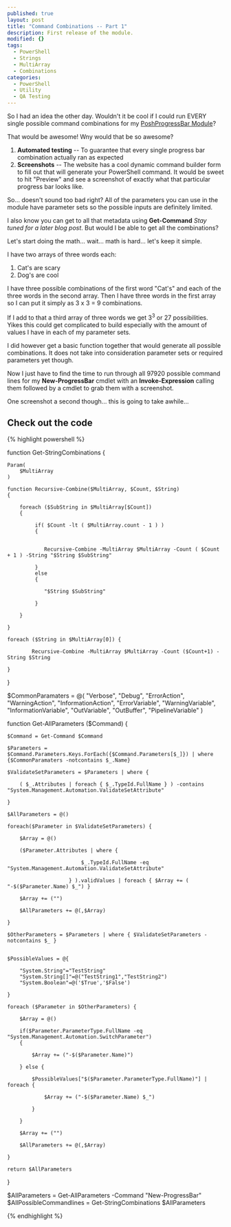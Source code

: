 ```yaml
---
published: true
layout: post
title: "Command Combinations -- Part 1"
description: First release of the module.
modified: {}
tags: 
  - PowerShell
  - Strings
  - MultiArray
  - Combinations
categories: 
  - PowerShell
  - Utility
  - QA Testing
---
```


So I had an idea the other day. Wouldn't it be cool if I could run EVERY single possible command combinations for my [PoshProgressBar Module](https://tiberriver256.github.io/PoshProgressBar)?

That would be awesome! Wny would that be so awesome?

1. **Automated testing** -- To guarantee that every single progress bar combination actually ran as expected
2. **Screenshots** -- The website has a cool dynamic command builder form to fill out that will generate your PowerShell command. It would be sweet to hit "Preview" and see a screenshot of exactly what that particular progress bar looks like.

So... doesn't sound too bad right? All of the parameters you can use in the module have parameter sets so the possible inputs are definitely limited.

I also know you can get to all that metadata using **Get-Command** *Stay tuned for a later blog post*. But would I be able to get all the combinations? 

Let's start doing the math... wait... math is hard... let's keep it simple.

I have two arrays of three words each:

1. Cat's are scary
2. Dog's are cool

I have three possible combinations of the first word "Cat's" and each of the three words in the second array. Then I have three words in the first array so I can put it simply as 3 x 3 = 9 combinations.

If I add to that a third array of three words we get 3<sup>3</sup> or 27 possibilities. Yikes this could get complicated to build especially with the amount of values I have in each of my parameter sets.

I did however get a basic function together that would generate all possible combinations. It does not take into consideration parameter sets or required parameters yet though.

Now I just have to find the time to run through all 97920 possible command lines for my **New-ProgressBar** cmdlet with an **Invoke-Expression** calling them followed by a cmdlet to grab them with a screenshot.

One screenshot a second though... this is going to take awhile...

## Check out the code

{% highlight powershell %}

function Get-StringCombinations
{

    Param(
        $MultiArray
    )
    
    function Recursive-Combine($MultiArray, $Count, $String)
    {

        foreach ($SubString in $MultiArray[$Count])
        {

             if( $Count -lt ( $MultiArray.count - 1 ) )
             {

                
                Recursive-Combine -MultiArray $MultiArray -Count ( $Count + 1 ) -String "$String $SubString"

             }
             else
             {

                "$String $SubString"

             }

        }

    }

    foreach ($String in $MultiArray[0]) {
            
            Recursive-Combine -MultiArray $MultiArray -Count ($Count+1) -String $String

    }

}

$CommonParamaters = @(
    "Verbose", "Debug", 
    "ErrorAction", "WarningAction", 
    "InformationAction", "ErrorVariable", 
    "WarningVariable", "InformationVariable", 
    "OutVariable", "OutBuffer", 
    "PipelineVariable"
    )

function Get-AllParameters ($Command)
{

    $Command = Get-Command $Command

    $Parameters = $Command.Parameters.Keys.ForEach({$Command.Parameters[$_]}) | where {$CommonParamaters -notcontains $_.Name}

    $ValidateSetParameters = $Parameters | where { 
    
        ( $_.Attributes | foreach { $_.TypeId.FullName } ) -contains "System.Management.Automation.ValidateSetAttribute" 
        
    }
    
    $AllParameters = @()

    foreach($Parameter in $ValidateSetParameters) { 
        
        $Array = @()

        ($Parameter.Attributes | where { 
        
                            $_.TypeId.FullName -eq "System.Management.Automation.ValidateSetAttribute" 
                        
                        } ).validValues | foreach { $Array += ( "-$($Parameter.Name) $_") } 

        $Array += ("")

        $AllParameters += @(,$Array)
        
    }

    $OtherParameters = $Parameters | where { $ValidateSetParameters -notcontains $_ }


    $PossibleValues = @{

        "System.String"="TestString"
        "System.String[]"=@("TestString1","TestString2")
        "System.Boolean"=@('$True','$False')

    }

    foreach ($Parameter in $OtherParameters) {
        
        $Array = @()

        if($Parameter.ParameterType.FullName -eq "System.Management.Automation.SwitchParameter")
        {

            $Array += ("-$($Parameter.Name)")

        } else {

            $PossibleValues["$($Parameter.ParameterType.FullName)"] | foreach {
        
                $Array += ("-$($Parameter.Name) $_")
        
            }

        }

        $Array += ("")

        $AllParameters += @(,$Array)

    }

    return $AllParameters

}

$AllParameters = Get-AllParameters -Command "New-ProgressBar"
$AllPossibleCommandlines = Get-StringCombinations $AllParameters

{% endhighlight %}